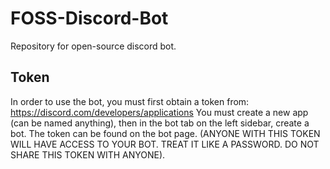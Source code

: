 # FOSS-Discord-Bot
Repository for open-source discord bot.

## Token
In order to use the bot, you must first obtain a token from: https://discord.com/developers/applications
You must create a new app (can be named anything), then in the bot tab on the left sidebar, create a bot.
The token can be found on the bot page. (ANYONE WITH THIS TOKEN WILL HAVE ACCESS TO YOUR BOT. TREAT IT LIKE A PASSWORD. DO NOT SHARE THIS TOKEN WITH ANYONE).
